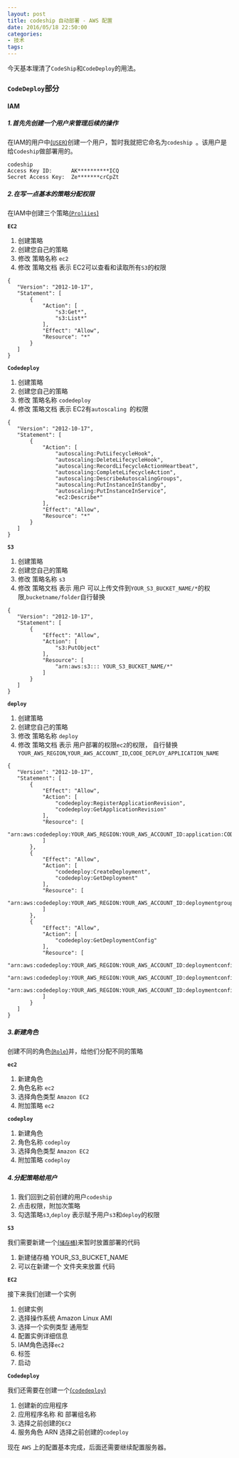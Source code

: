 ```yaml
---
layout: post
title: codeship 自动部署 - AWS 配置
date: 2016/05/18 22:50:00
categories: 
- 技术
tags: 
---
```


今天基本理清了`CodeShip`和`CodeDeploy`的用法。

### `CodeDeploy`部分

#### IAM

##### 1.首先先创建一个用户来管理后续的操作

在IAM的用户中[(`USER`)](https://console.aws.amazon.com/iam/home?region=us-east-1#users)创建一个用户，暂时我就把它命名为`codeship `。该用户是给`Codeship`做部署用的。

```
codeship
Access Key ID:      AK**********ICQ
Secret Access Key:  Ze*******crCpZt
```

##### 2.在写一点基本的策略分配权限

在IAM中创建三个策略[(`Proliies`)](https://console.aws.amazon.com/iam/home?region=us-east-1#policies)

**`EC2`**

1. 创建策略
2. 创建您自己的策略
3. 修改 策略名称 `ec2`
4. 修改 策略文档 表示 EC2可以查看和读取所有`S3`的权限 

```
{
   "Version": "2012-10-17",
   "Statement": [
       {
           "Action": [
               "s3:Get*",
               "s3:List*"
           ],
           "Effect": "Allow",
           "Resource": "*"
       }
   ]
}
```

**`Codedeploy`**

1. 创建策略
2. 创建您自己的策略
3. 修改 策略名称 `codedeploy`
4. 修改 策略文档 表示 EC2有`autoscaling `的权限 

```
{
   "Version": "2012-10-17",
   "Statement": [
       {
           "Action": [
               "autoscaling:PutLifecycleHook",
               "autoscaling:DeleteLifecycleHook",
               "autoscaling:RecordLifecycleActionHeartbeat",
               "autoscaling:CompleteLifecycleAction",
               "autoscaling:DescribeAutoscalingGroups",
               "autoscaling:PutInstanceInStandby",
               "autoscaling:PutInstanceInService",
               "ec2:Describe*"
           ],
           "Effect": "Allow",
           "Resource": "*"
       }
   ]
}
```

**`S3`**

1. 创建策略
2. 创建您自己的策略
3. 修改 策略名称 `s3`
4. 修改 策略文档 表示 用户 可以上传文件到`YOUR_S3_BUCKET_NAME/*`的权限,`bucketname/folder`自行替换

```
{
   "Version": "2012-10-17",
   "Statement": [
       {
           "Effect": "Allow",
           "Action": [
               "s3:PutObject"
           ],
           "Resource": [
               "arn:aws:s3::: YOUR_S3_BUCKET_NAME/*"
           ]
       }
   ]
}
```

**`deploy`**

1. 创建策略
2. 创建您自己的策略
3. 修改 策略名称 `deploy `
4. 修改 策略文档 表示 用户部署的权限`ec2`的权限， 自行替换`YOUR_AWS_REGION`,`YOUR_AWS_ACCOUNT_ID`,`CODE_DEPLOY_APPLICATION_NAME`

```  
{
   "Version": "2012-10-17",
   "Statement": [     
       {
           "Effect": "Allow",
           "Action": [
               "codedeploy:RegisterApplicationRevision",
               "codedeploy:GetApplicationRevision"
           ],
           "Resource": [
               "arn:aws:codedeploy:YOUR_AWS_REGION:YOUR_AWS_ACCOUNT_ID:application:CODE_DEPLOY_APPLICATION_NAME"
           ]
       },
       {
           "Effect": "Allow",
           "Action": [
               "codedeploy:CreateDeployment",
               "codedeploy:GetDeployment"
           ],
           "Resource": [
               "arn:aws:codedeploy:YOUR_AWS_REGION:YOUR_AWS_ACCOUNT_ID:deploymentgroup:CODE_DEPLOY_APPLICATION_NAME/*"
           ]
       },
       {
           "Effect": "Allow",
           "Action": [
               "codedeploy:GetDeploymentConfig"
           ],
           "Resource": [
               "arn:aws:codedeploy:YOUR_AWS_REGION:YOUR_AWS_ACCOUNT_ID:deploymentconfig:CodeDeployDefault.OneAtATime",
               "arn:aws:codedeploy:YOUR_AWS_REGION:YOUR_AWS_ACCOUNT_ID:deploymentconfig:CodeDeployDefault.HalfAtATime",
               "arn:aws:codedeploy:YOUR_AWS_REGION:YOUR_AWS_ACCOUNT_ID:deploymentconfig:CodeDeployDefault.AllAtOnce"
           ]
       }
   ]
}

```

##### 3.新建角色

创建不同的角色[(`Role`)](https://console.aws.amazon.com/iam/home?region=us-east-1#roles)并，给他们分配不同的策略

**`ec2`**

1. 新建角色
2. 角色名称 `ec2`
3. 选择角色类型 `Amazon EC2`
4. 附加策略 `ec2`

**`codeploy`**

1. 新建角色
2. 角色名称 `codeploy`
3. 选择角色类型 `Amazon EC2`
4. 附加策略 `codeploy`

##### 4.分配策略给用户

1. 我们回到之前创建的用户`codeship`
2. 点击权限，附加次策略
3. 勾选策略`s3`,`deploy` 表示赋予用户`s3`和`deploy`的权限

**`S3`**

我们需要新建一个[(`储存桶`)](https://console.aws.amazon.com/s3/home?region=us-east-1#)来暂时放置部署的代码

1. 新建储存桶 YOUR_S3_BUCKET_NAME
2. 可以在新建一个 文件夹来放置 代码

**`EC2`**

接下来我们创建一个实例

1. 创建实例
2. 选择操作系统 Amazon Linux AMI
3. 选择一个实例类型 通用型
4. 配置实例详细信息
5. IAM角色选择`ec2`
6. 标签
6. 启动

**`Codedeploy`**

我们还需要在创建一个[(`codedeploy`)](https://console.aws.amazon.com/codedeploy/home?region=us-east-1)

1. 创建新的应用程序
2. 应用程序名称 和 部署组名称
3. 选择之前创建的`EC2`
4. 服务角色 ARN 选择之前创建的`codeploy`

现在 `AWS` 上的配置基本完成，后面还需要继续配置服务器。